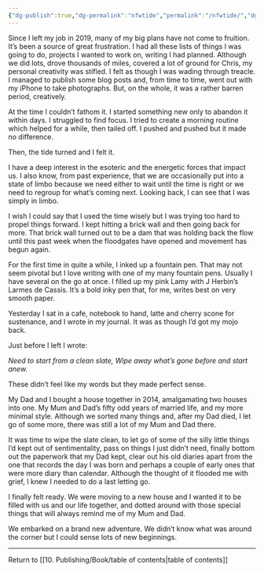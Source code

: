```yaml
---
{"dg-publish":true,"dg-permalink":"nfwtide","permalink":"/nfwtide/","dgPassFrontmatter":true}
---
```



Since I left my job in 2019, many of my big plans have not come to fruition. It’s been a source of great frustration. I had all these lists of things I was going to do, projects I wanted to work on, writing I had planned. Although we did lots, drove thousands of miles, covered a lot of ground for Chris, my personal creativity was stifled. I felt as though I was wading through treacle. I managed to publish some blog posts and, from time to time, went out with my iPhone to take photographs. But, on the whole, it was a rather barren period, creatively.

At the time I couldn’t fathom it. I started something new only to abandon it within days. I struggled to find focus. I tried to create a morning routine which helped for a while, then tailed off. I pushed and pushed but it made no difference.

Then, the tide turned and I felt it.

I have a deep interest in the esoteric and the energetic forces that impact us. I also know, from past experience, that we are occasionally put into a state of limbo because we need either to wait until the time is right or we need to regroup for what’s coming next. Looking back, I can see that I was simply in limbo.

I wish I could say that I used the time wisely but I was trying too hard to propel things forward. I kept hitting a brick wall and then going back for more. That brick wall turned out to be a dam that was holding back the flow until this past week when the floodgates have opened and movement has begun again.

For the first time in quite a while, I inked up a fountain pen. That may not seem pivotal but I love writing with one of my many fountain pens. Usually I have several on the go at once. I filled up my pink Lamy with J Herbin’s Larmes de Cassis. It’s a bold inky pen that, for me, writes best on very smooth paper.

Yesterday I sat in a cafe, notebook to hand, latte and cherry scone for sustenance, and I wrote in my journal. It was as though I’d got my mojo back.

Just before I left I wrote:

_Need to start from a clean slate, Wipe away what’s gone before and start anew._

These didn’t feel like my words but they made perfect sense.

My Dad and I bought a house together in 2014, amalgamating two houses into one. My Mum and Dad’s fifty odd years of married life, and my more minimal style. Although we sorted many things and, after my Dad died, I let go of some more, there was still a lot of my Mum and Dad there.

It was time to wipe the slate clean, to let go of some of the silly little things I’d kept out of sentimentality, pass on things I just didn’t need, finally bottom out the paperwork that my Dad kept, clear out his old diaries apart from the one that records the day I was born and perhaps a couple of early ones that were more diary than calendar. Although the thought of it flooded me with grief, I knew I needed to do a last letting go.

I finally felt ready. We were moving to a new house and I wanted it to be filled with us and our life together, and dotted around with those special things that will always remind me of my Mum and Dad.

We embarked on a brand new adventure. We didn’t know what was around the corner but I could sense lots of new beginnings.

---

Return to [[10. Publishing/Book/table of contents\|table of contents]]